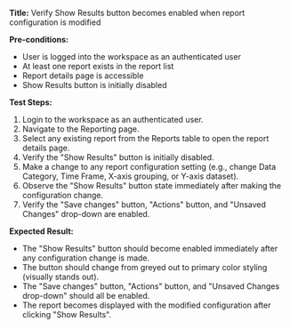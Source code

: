 **Title:** Verify Show Results button becomes enabled when report configuration is modified

**Pre-conditions:**
* User is logged into the workspace as an authenticated user
* At least one report exists in the report list
* Report details page is accessible
* Show Results button is initially disabled

**Test Steps:**
1. Login to the workspace as an authenticated user.
2. Navigate to the Reporting page.
3. Select any existing report from the Reports table to open the report details page.
4. Verify the "Show Results" button is initially disabled.
5. Make a change to any report configuration setting (e.g., change Data Category, Time Frame, X-axis grouping, or Y-axis dataset).
6. Observe the "Show Results" button state immediately after making the configuration change.
7. Verify the "Save changes" button, "Actions" button, and "Unsaved Changes" drop-down are enabled.

**Expected Result:**
* The "Show Results" button should become enabled immediately after any configuration change is made.
* The button should change from greyed out to primary color styling (visually stands out).
* The "Save changes" button, "Actions" button, and "Unsaved Changes drop-down" should all be enabled.
* The report becomes displayed with the modified configuration after clicking "Show Results".